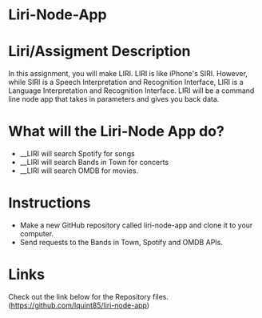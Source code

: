 # Liri-Node-App
# Liri/Assigment Description 
In this assignment, you will make LIRI. LIRI is like iPhone's SIRI. However, while SIRI is a Speech Interpretation and Recognition Interface, LIRI is a Language Interpretation and Recognition Interface. LIRI will be a command line node app that takes in parameters and gives you back data.
# What will the Liri-Node App do?
* __LIRI will search Spotify for songs
* __LIRI will search Bands in Town for concerts
* __LIRI will search OMDB for movies.

# Instructions 
* Make a new GitHub repository called liri-node-app and clone it to your computer.
* Send requests to the Bands in Town, Spotify and OMDB APIs.

# Links 
Check out the link below for the Repository files.
(https://github.com/lquint85/liri-node-app)
